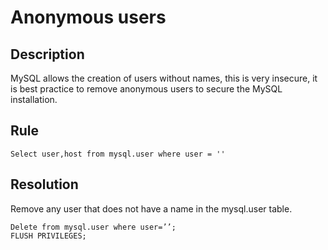 # Anonymous users

## Description
MySQL allows the creation of users without names, this is very insecure, it is best practice to remove anonymous users to secure the MySQL installation. 

## Rule
`Select user,host from mysql.user where user = ''`


## Resolution
Remove any user that does not have a name in the mysql.user table. 
```
Delete from mysql.user where user=’’;
FLUSH PRIVILEGES;
```

